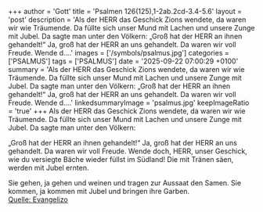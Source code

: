 +++
author = 'Gott'
title = 'Psalmen 126(125),1-2ab.2cd-3.4-5.6'
layout = 'post'
description = 'Als der HERR das Geschick Zions wendete, da waren wir wie Träumende. Da füllte sich unser Mund mit Lachen und unsere Zunge mit Jubel. Da sagte man unter den Völkern:  „Groß hat der HERR an ihnen gehandelt!“ Ja, groß hat der HERR an uns gehandelt. Da waren wir voll Freude. Wende d....'
images = ['/symbols/psalmus.jpg']
categories = ['PSALMUS']
tags = ['PSALMUS']
date = '2025-09-22 07:00:29 +0100'
summary = 'Als der HERR das Geschick Zions wendete, da waren wir wie Träumende. Da füllte sich unser Mund mit Lachen und unsere Zunge mit Jubel. Da sagte man unter den Völkern:  „Groß hat der HERR an ihnen gehandelt!“ Ja, groß hat der HERR an uns gehandelt. Da waren wir voll Freude. Wende d....'
linkedsummaryImage = 'psalmus.jpg'
keepImageRatio = 'true'
+++
Als der HERR das Geschick Zions wendete, da waren wir wie Träumende.
Da füllte sich unser Mund mit Lachen
und unsere Zunge mit Jubel.
Da sagte man unter den Völkern:

„Groß hat der HERR an ihnen gehandelt!“
Ja, groß hat der HERR an uns gehandelt. Da waren wir voll Freude.
Wende doch, HERR, unser Geschick, wie du versiegte Bäche wieder füllst im Südland!
Die mit Tränen säen, werden mit Jubel ernten.<!--more-->

Sie gehen, ja gehen und weinen und tragen zur Aussaat den Samen. Sie kommen, ja kommen mit Jubel und bringen ihre Garben.<br> [Quelle: Evangelizo](https://evangeliumtagfuertag.org/DE/gospel)
